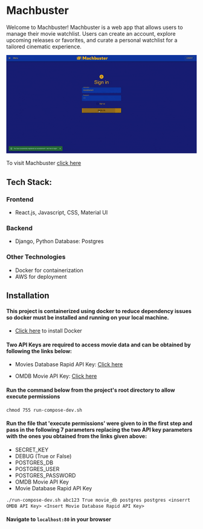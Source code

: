 # Machbuster

Welcome to Machbuster! Machbuster is a web app that allows users to manage their movie watchlist. Users can create an account, explore upcoming releases or favorites, and curate a personal watchlist for a tailored cinematic experience. 

<img src="https://github.com/successPhil/demo-gifs/blob/main/machbuster-demo.gif?raw=true" alt="machbuster-demo">

To visit Machbuster [click here](http://18.118.163.74/)


## Tech Stack:

### Frontend
- React.js, Javascript, CSS, Material UI
### Backend
- Django, Python
Database: Postgres
### Other Technologies
- Docker for containerization
- AWS for deployment

## Installation

#### This project is containerized using docker to reduce dependency issues so docker must be installed and running on your local machine. 

- [Click here](https://www.docker.com/products/docker-desktop/) to install Docker

#### Two API Keys are required to access movie data and can be obtained by following the links below:

- Movies Database Rapid API Key: [Click here](https://rapidapi.com/SAdrian/api/moviesdatabase)

- OMDB Movie API Key: [Click here](https://www.omdbapi.com/)

#### Run the command below from the project's root directory to allow execute permissions

```
chmod 755 run-compose-dev.sh
```

#### Run the file that 'execute permissions' were given to in the first step and pass in the following 7 parameters replacing the two API key parameters with the ones you obtained from the links given above:

- SECRET_KEY
- DEBUG (True or False)
- POSTGRES_DB
- POSTGRES_USER
- POSTGRES_PASSWORD
- OMDB Movie API Key
- Movie Database Rapid API Key

```
./run-compose-dev.sh abc123 True movie_db postgres postgres <inserrt OMDB API Key> <Insert Movie Database Rapid API Key>
```
#### Navigate to `localhost:80` in your browser
